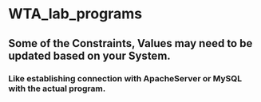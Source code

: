# WTA_lab_programs

## 
## Some of the Constraints, Values may need to be updated based on your System.

### Like establishing connection with ApacheServer or MySQL with the actual program.
